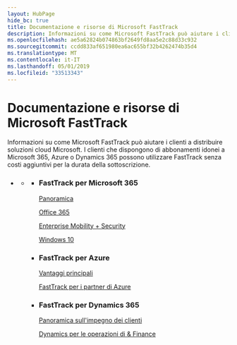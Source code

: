 ```yaml
---
layout: HubPage
hide_bc: true
title: Documentazione e risorse di Microsoft FastTrack
description: Informazioni su come Microsoft FastTrack può aiutare i clienti a distribuire soluzioni cloud Microsoft. I clienti che dispongono di abbonamenti idonei a Microsoft 365, Azure o Dynamics 365 possono utilizzare FastTrack senza costi aggiuntivi per la durata della sottoscrizione.
ms.openlocfilehash: ae5a62824b074863bf2649fd8aa5e2c88d33c932
ms.sourcegitcommit: ccdd833af651980ea6ac655bf32b4262474b35d4
ms.translationtype: MT
ms.contentlocale: it-IT
ms.lasthandoff: 05/01/2019
ms.locfileid: "33513343"
---
```

<div id="main" class="v2">
    <div class="container">
        <h1>Documentazione e risorse di Microsoft FastTrack</h1>
        <p>Informazioni su come Microsoft FastTrack può aiutare i clienti a distribuire soluzioni cloud Microsoft. I clienti che dispongono di abbonamenti idonei a Microsoft 365, Azure o Dynamics 365 possono utilizzare FastTrack senza costi aggiuntivi per la durata della sottoscrizione.</p>
        <p></p>
        <ul class="pivots">
            <li>
                <a href="#home"></a>
                <ul id="home">
                    <li>
                        <a href="#home-all"></a>
                        <ul id="home-all" class="cardsZ">
                            <li>
                                <div class="cardSize">
                                    <div class="cardPadding">
                                        <div class="card">
                                                <div class="cardText">
                                                <h3>FastTrack per Microsoft 365</h3>
                                                <p><a
                                                href="https://docs.microsoft.com/en-us/fasttrack/m365-fasttrack-benefit-overview">Panoramica</a></p>
                                                <p><a href="https://docs.microsoft.com/fasttrack/O365-fasttrack-benefit-for-office-365">Office 365</a></p>
                                                <p><a href="https://docs.microsoft.com/enterprise-mobility-security/Solutions/enterprise-mobility-fasttrack-program">Enterprise Mobility + Security</a></p>
                                                <p><a href="https://docs.microsoft.com/fasttrack/win-10-fasttrack-benefit-for-windows-10">Windows 10</a></p>
                                            </div>
                                        </div>
                                    </div>
                                </div>
                            </li>
                            <li>
                                <div class="cardSize">
                                    <div class="cardPadding">
                                        <div class="card">
                                            <div class="cardText">
                                                <h3>FastTrack per Azure</h3>
                                                <p><a href="https://azure.microsoft.com/programs/azure-fasttrack/?v=18.03">Vantaggi principali</a></p>
                                                <p><a href="https://azure.microsoft.com/programs/azure-fasttrack/partners/">FastTrack per i partner di Azure</a></p>
                                            </div>
                                        </div>
                                    </div>
                                </div>
                            </li>
                            <li>
                                <div class="cardSize">
                                    <div class="cardPadding">
                                        <div class="card">
                                            <div class="cardText">
                                                <h3>FastTrack per Dynamics 365</h3>
                                                <p><a href="https://docs.microsoft.com/dynamics365/get-started/fasttrack/customer-engagement/microsoft-fasttrack-dynamics-365">Panoramica sull'impegno dei clienti</a></p>
                                                <p><a href="https://docs.microsoft.com/dynamics365/unified-operations/fin-and-ops/get-started/fasttrack-dynamics-365-overview">Dynamics per le operazioni di & Finance</a></p>
                                            </div>
                                        </div>
                                    </div>
                                </div>
                            </li>
                        </ul>
                    </li>
                </ul>
            </li>
        </ul>
    </div>
</div>